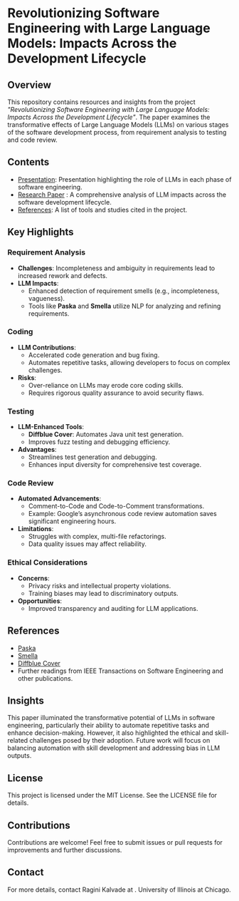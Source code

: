 # Revolutionizing Software Engineering with Large Language Models: Impacts Across the Development Lifecycle

## Overview
This repository contains resources and insights from the project *"Revolutionizing Software Engineering with Large Language Models: Impacts Across the Development Lifecycle"*. The paper examines the transformative effects of Large Language Models (LLMs) on various stages of the software development process, from requirement analysis to testing and code review.

## Contents

- [Presentation](https://docs.google.com/presentation/d/1ZUV_NyUDPdGI7xFwjM39K9dHdOnP9JZdzdFQhZPyP3M/edit?usp=sharing): Presentation highlighting the role of LLMs in each phase of software engineering.
- [Research Paper](https://github.com/ragini-kalvade/Impact-of-LLM-in-SE/blob/main/Revolutionizing%20SE%20with%20LLMs_%20%20Impacts%20Across%20the%20Development%20Lifecycle.pdf) :  A comprehensive analysis of LLM impacts across the software development lifecycle.
- [References](#references): A list of tools and studies cited in the project.

## Key Highlights

### Requirement Analysis
- **Challenges**: Incompleteness and ambiguity in requirements lead to increased rework and defects.
- **LLM Impacts**:
  - Enhanced detection of requirement smells (e.g., incompleteness, vagueness).
  - Tools like **Paska** and **Smella** utilize NLP for analyzing and refining requirements.

### Coding
- **LLM Contributions**:
  - Accelerated code generation and bug fixing.
  - Automates repetitive tasks, allowing developers to focus on complex challenges.
- **Risks**:
  - Over-reliance on LLMs may erode core coding skills.
  - Requires rigorous quality assurance to avoid security flaws.

### Testing
- **LLM-Enhanced Tools**:
  - **Diffblue Cover**: Automates Java unit test generation.
  - Improves fuzz testing and debugging efficiency.
- **Advantages**:
  - Streamlines test generation and debugging.
  - Enhances input diversity for comprehensive test coverage.

### Code Review
- **Automated Advancements**:
  - Comment-to-Code and Code-to-Comment transformations.
  - Example: Google’s asynchronous code review automation saves significant engineering hours.
- **Limitations**:
  - Struggles with complex, multi-file refactorings.
  - Data quality issues may affect reliability.

### Ethical Considerations
- **Concerns**:
  - Privacy risks and intellectual property violations.
  - Training biases may lead to discriminatory outputs.
- **Opportunities**:
  - Improved transparency and auditing for LLM applications.

## References
- [Paska](https://learn.microsoft.com/en-us/copilot/microsoft-copilot)
- [Smella](https://platform.openai.com/docs/overview)
- [Diffblue Cover](https://docs.codex.so/codex-docs)
- Further readings from IEEE Transactions on Software Engineering and other publications.
  
## Insights
This paper illuminated the transformative potential of LLMs in software engineering, particularly their ability to automate repetitive tasks and enhance decision-making. However, it also highlighted the ethical and skill-related challenges posed by their adoption. Future work will focus on balancing automation with skill development and addressing bias in LLM outputs.

## License
This project is licensed under the MIT License. See the LICENSE file for details.

## Contributions
Contributions are welcome! Feel free to submit issues or pull requests for improvements and further discussions.

## Contact
For more details, contact Ragini Kalvade at <email>. University of Illinois at Chicago.
